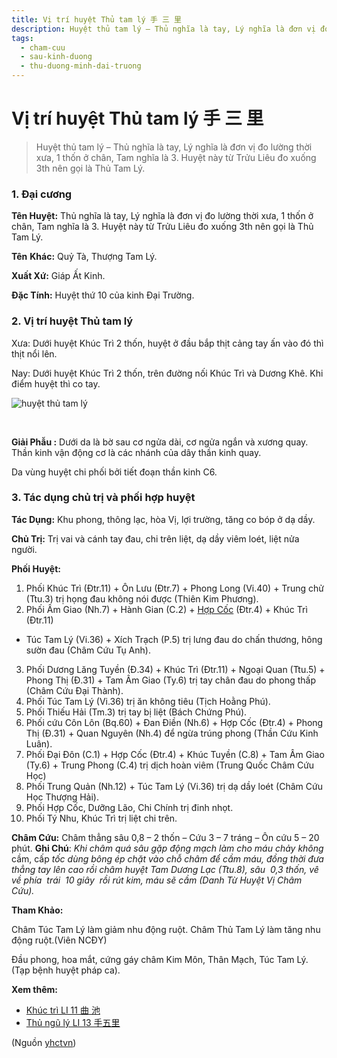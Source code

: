 ```yaml
---
title: Vị trí huyệt Thủ tam lý 手 三 里
description: Huyệt thủ tam lý – Thủ nghĩa là tay, Lý nghĩa là đơn vị đo lường thời xưa, 1 thốn ở chân, Tam nghĩa là 3. Huyệt này từ Trửu Liêu đo xuống 3th nên gọi là Thủ Tam Lý.
tags:
  - cham-cuu
  - sau-kinh-duong
  - thu-duong-minh-dai-truong
---
```


# Vị trí huyệt Thủ tam lý 手 三 里 

> Huyệt thủ tam lý – Thủ nghĩa là tay, Lý nghĩa là đơn vị đo lường thời xưa, 1 thốn ở chân, Tam nghĩa là 3. Huyệt này từ Trửu Liêu đo xuống 3th nên gọi là Thủ Tam Lý.

### **1. Đại cương**

**Tên Huyệt:** Thủ nghĩa là tay, Lý nghĩa là đơn vị đo lường thời xưa, 1 thốn ở chân, Tam nghĩa là 3. Huyệt này từ Trửu Liêu đo xuống 3th nên gọi là Thủ Tam Lý.

**Tên** **Khác:** Quỷ Tà, Thượng Tam Lý.

**Xuất Xứ:** Giáp Ất Kinh.

**Đặc Tính:** Huyệt thứ 10 của kinh Đại Trường.

### **2. Vị trí huyệt Thủ tam lý**

Xưa: Dưới huyệt Khúc Trì 2 thốn, huyệt ở đầu bắp thịt cảng tay ấn vào đó thì thịt nổi lên.

Nay: Dưới huyệt Khúc Trì 2 thốn, trên đường nối Khúc Trì và Dương Khê. Khi điểm huyệt thì co tay.

![huyệt thủ tam lý](/imgs/yhctvn/huyet-thu-tam-ly-300x169.jpg)

 

**Giải Phẫu :** Dưới da là bờ sau cơ ngửa dài, cơ ngửa ngắn và xương quay. Thần kinh vận động cơ là các nhánh của dây thần kinh quay.

Da vùng huyệt chi phối bởi tiết đoạn thần kinh C6.

### **3. Tác dụng chủ trị và phối hợp huyệt**

**Tác Dụng:** Khu phong, thông lạc, hòa Vị, lợi trường, tăng co bóp ở dạ dầy.

**Chủ Trị:** Trị vai và cánh tay đau, chi trên liệt, dạ dầy viêm loét, liệt nửa người.

**Phối Huyệt:**

1. Phối Khúc Trì (Đtr.11) + Ôn Lưu (Đtr.7) + Phong Long (Vi.40) + Trung chử (Ttu.3) trị họng đau không nói được (Thiên Kim Phương).
2. Phối Âm Giao (Nh.7) + Hành Gian (C.2) + [Hợp Cốc](/yhctvn/huyet-hop-coc-%e5%90%88-%e8%b0%b7) (Đtr.4) + Khúc Trì (Đtr.11)

+ Túc Tam Lý (Vi.36) + Xích Trạch (P.5) trị lưng đau do chấn thương, hông sườn đau (Châm Cứu Tụ Anh).

3. Phối Dương Lăng Tuyền (Đ.34) + Khúc Trì (Đtr.11) + Ngoại Quan (Ttu.5) + Phong Thị (Đ.31) + Tam Âm Giao (Ty.6) trị tay chân đau do phong thấp (Châm Cứu Đại Thành).
4. Phối Túc Tam Lý (Vi.36) trị ăn không tiêu (Tịch Hoằng Phú).
5. Phối Thiếu Hải (Tm.3) trị tay bị liệt (Bách Chứng Phú).
6. Phối cứu Côn Lôn (Bq.60) + Đan Điền (Nh.6) + Hợp Cốc (Đtr.4) + Phong Thị (Đ.31) + Quan Nguyên (Nh.4) để ngừa trúng phong (Thần Cứu Kinh Luân).
7. Phối Đại Đôn (C.1) + Hợp Cốc (Đtr.4) + Khúc Tuyền (C.8) + Tam Âm Giao (Ty.6) + Trung Phong (C.4) trị dịch hoàn viêm (Trung Quốc Châm Cứu Học)
8. Phối Trung Quản (Nh.12) + Túc Tam Lý (Vi.36) trị dạ dầy loét (Châm Cứu Học Thượng Hải).
9. Phối Hợp Cốc, Dưỡng Lão, Chi Chính trị đinh nhọt.
10. Phối Tý Nhu, Khúc Trì trị liệt chi trên.

**Châm Cứu:** Châm thẳng sâu 0,8 – 2 thốn – Cứu 3 – 7 tráng – Ôn cứu 5 – 20 phút. **Ghi Chú**: *Khi châm quá sâu gặp động mạch làm cho máu chảy không* cầm, cấp *tốc dùng bông ép chặt vào chỗ châm để cầm máu, đồng thời đưa thẳng tay lên cao rồi châm huyệt Tam Dương Lạc (Ttu.8), sâu  0,3 thốn, vê về phía  trái  10 giây  rồi rút kim, máu sẽ cầm (Danh Từ Huyệt Vị Châm Cứu).*

**Tham Khảo:**

Châm Túc Tam Lý làm giảm nhu động ruột. Châm Thủ Tam Lý làm tăng nhu động ruột.(Viên NCĐY)

Đầu phong, hoa mắt, cứng gáy châm Kim Môn, Thân Mạch, Túc Tam Lý.(Tạp bệnh huyệt pháp ca).

**Xem thêm:**

* [Khúc trì LI 11 曲 池](/yhctvn/huyet-khuc-tri-%e6%9b%b2-%e6%b1%a0)
* [Thủ ngũ lý LI 13 手五里](/yhctvn/huyet-thu-ngu-ly-%e6%89%8b-%e4%ba%94-%e9%87%8c)

(Nguồn <a href="https://yhctvn.com/huyet-thu-tam-ly-手-三-里/" target="_blank">yhctvn</a>)
